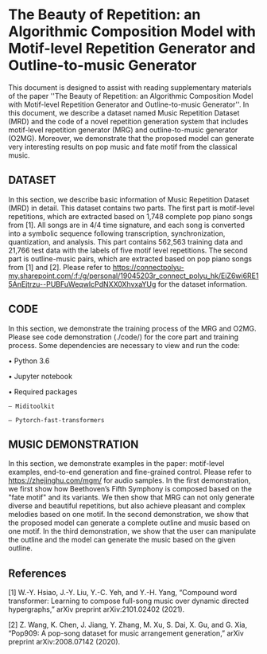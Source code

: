 # The Beauty of Repetition: an Algorithmic Composition Model with Motif-level Repetition Generator and Outline-to-music Generator
This document is designed to assist with reading supplementary materials of the paper ''The Beauty of Repetition: an Algorithmic Composition Model with Motif-level Repetition Generator and Outline-to-music Generator''. In this document, we describe a dataset named Music Repetition Dataset (MRD) and the code of a novel repetition generation system that includes motif-level repetition generator (MRG) and outline-to-music generator (O2MG). Moreover, we demonstrate that the proposed model can generate very interesting results on pop music and fate motif from the classical music.


## DATASET

In this section, we describe basic information of Music Repetition Dataset (MRD) in detail. This dataset contains two parts. The first part is motif-level repetitions, which are extracted based on 1,748 complete pop piano songs from [1]. All songs are in 4/4 time signature, and each song is converted into a symbolic sequence following transcription, synchronization, quantization, and analysis. This part contains 562,563 training data and 21,766 test data with the labels of five motif level repetitions. The second part is outline-music pairs, which are extracted based on pop piano songs from [1] and [2]. Please refer to https://connectpolyu-my.sharepoint.com/:f:/g/personal/19045203r_connect_polyu_hk/EiZ6wi6RE15AnEjtrzu--PUBFuWeqwIcPdNXX0XhvxaYUg for the dataset information. 
## CODE

In this section, we demonstrate the training process of the MRG and O2MG. Please see code demonstration (./code/) for the core part and training process. Some dependencies are necessary to view and run the code:
  
  • Python 3.6
  
  • Jupyter notebook
  
  • Required packages
    
    – Miditoolkit 
    
    – Pytorch-fast-transformers


## MUSIC DEMONSTRATION

In this section, we demonstrate examples in the paper: motif-level examples, end-to-end generation and fine-grained control. Please refer to https://zhejinghu.com/mgm/ for audio samples. In the first demonstration, we first show how Beethoven’s Fifth Symphony is composed based on the "fate motif" and its variants. We then show that MRG can not only generate diverse and beautiful repetitions, but also achieve pleasant and complex melodies based on one motif. In the second demonstration, we show that the proposed model can generate a complete outline and music based on one motif. In the third demonstration, we show that the user can manipulate the outline and the model can generate the music based on the given outline.


## References
[1] W.-Y. Hsiao, J.-Y. Liu, Y.-C. Yeh, and Y.-H. Yang, “Compound word transformer: Learning to compose full-song music over dynamic directed hypergraphs,” arXiv preprint arXiv:2101.02402 (2021).

[2] Z. Wang, K. Chen, J. Jiang, Y. Zhang, M. Xu, S. Dai, X. Gu, and G. Xia, “Pop909: A pop-song dataset for music arrangement generation,” arXiv preprint arXiv:2008.07142 (2020).
